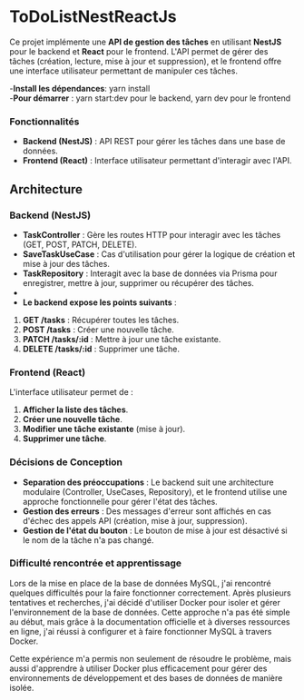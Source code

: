 # ToDoListNestReactJs
Ce projet implémente une **API de gestion des tâches** en utilisant **NestJS** pour le backend et **React** pour le frontend. L'API permet de gérer des tâches (création, lecture, mise à jour et suppression), et le frontend offre une interface utilisateur permettant de manipuler ces tâches.

-**Install les dépendances**: yarn install<br>
-**Pour démarrer** : yarn start:dev pour le backend,  yarn dev pour le frontend 

### Fonctionnalités

- **Backend (NestJS)** : API REST pour gérer les tâches dans une base de données.
- **Frontend (React)** : Interface utilisateur permettant d'interagir avec l'API.

## Architecture

### Backend (NestJS)
- **TaskController** : Gère les routes HTTP pour interagir avec les tâches (GET, POST, PATCH, DELETE).
- **SaveTaskUseCase** : Cas d'utilisation pour gérer la logique de création et mise à jour des tâches.
- **TaskRepository** : Interagit avec la base de données via Prisma pour enregistrer, mettre à jour, supprimer ou récupérer des tâches.
- 
- **Le backend expose les points suivants** :
1. **GET /tasks** : Récupérer toutes les tâches.
2. **POST /tasks** : Créer une nouvelle tâche.
3. **PATCH /tasks/:id** : Mettre à jour une tâche existante.
4. **DELETE /tasks/:id** : Supprimer une tâche.


### Frontend (React)

L'interface utilisateur permet de :
1. **Afficher la liste des tâches**.
2. **Créer une nouvelle tâche**.
3. **Modifier une tâche existante** (mise à jour).
4. **Supprimer une tâche**.

### Décisions de Conception

- **Separation des préoccupations** : Le backend suit une architecture modulaire (Controller, UseCases, Repository), et le frontend utilise une approche fonctionnelle pour gérer l'état des tâches.
- **Gestion des erreurs** : Des messages d'erreur sont affichés en cas d'échec des appels API (création, mise à jour, suppression).
- **Gestion de l'état du bouton** : Le bouton de mise à jour est désactivé si le nom de la tâche n'a pas changé.


### Difficulté rencontrée et apprentissage
Lors de la mise en place de la base de données MySQL, j'ai rencontré quelques difficultés pour la faire fonctionner correctement. Après plusieurs tentatives et recherches, j'ai décidé d'utiliser Docker pour isoler et gérer l'environnement de la base de données. Cette approche n'a pas été simple au début, mais grâce à la documentation officielle et à diverses ressources en ligne, j'ai réussi à configurer et à faire fonctionner MySQL à travers Docker.

Cette expérience m'a permis non seulement de résoudre le problème, mais aussi d'apprendre à utiliser Docker plus efficacement pour gérer des environnements de développement et des bases de données de manière isolée.

